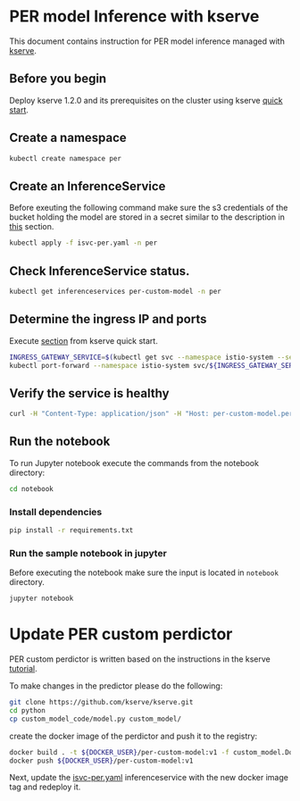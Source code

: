 # PER model Inference with kserve

This document contains instruction for PER model inference managed with [kserve](https://kserve.github.io/website/0.12/).

## Before you begin

Deploy kserve 1.2.0 and its prerequisites on the cluster using kserve [quick start](https://kserve.github.io/website/0.12/get_started/#install-the-kserve-quickstart-environment).

## Create a namespace

```bash
kubectl create namespace per
```

## Create an InferenceService

Before exeuting the following command make sure the s3 credentials of the bucket holding the model are stored in a secret similar to the description
in [this](https://kserve.github.io/website/latest/modelserving/kafka/kafka/#create-s3-secret-for-minio-and-attach-to-service-account) section.
```bash
kubectl apply -f isvc-per.yaml -n per 
```

## Check InferenceService status.
```bash
kubectl get inferenceservices per-custom-model -n per
```

## Determine the ingress IP and ports

Execute [section](https://kserve.github.io/website/0.12/get_started/first_isvc/#4-determine-the-ingress-ip-and-ports) from kserve quick start.
```bash
INGRESS_GATEWAY_SERVICE=$(kubectl get svc --namespace istio-system --selector="app=istio-ingressgateway" --output jsonpath='{.items[0].metadata.name}')
kubectl port-forward --namespace istio-system svc/${INGRESS_GATEWAY_SERVICE} 8080:80
```

## Verify the service is healthy

```bash
curl -H "Content-Type: application/json" -H "Host: per-custom-model.per.example.com"  localhost:8080/v1/models/per-custom-model
```

## Run the notebook

To run Jupyter notebook execute the commands from the notebook directory:

```bash
cd notebook
```

### Install dependencies

```bash
pip install -r requirements.txt
```

### Run the sample notebook in jupyter

Before executing the notebook make sure the input is located in `notebook` directory.

```bash
jupyter notebook
```

# Update PER custom perdictor

PER custom perdictor is written based on the instructions in the kserve [tutorial](https://kserve.github.io/website/0.12/modelserving/v1beta1/custom/custom_model/). 

To make changes in the predictor please do the following:

```bash
git clone https://github.com/kserve/kserve.git
cd python
cp custom_model_code/model.py custom_model/
```
create the docker image of the perdictor and push it to the registry:
 
```bash
docker build . -t ${DOCKER_USER}/per-custom-model:v1 -f custom_model.Dockerfile
docker push ${DOCKER_USER}/per-custom-model:v1
```

Next, update the [isvc-per.yaml](./isvc-per.yaml) inferenceservice with the new docker image tag and redeploy it.
